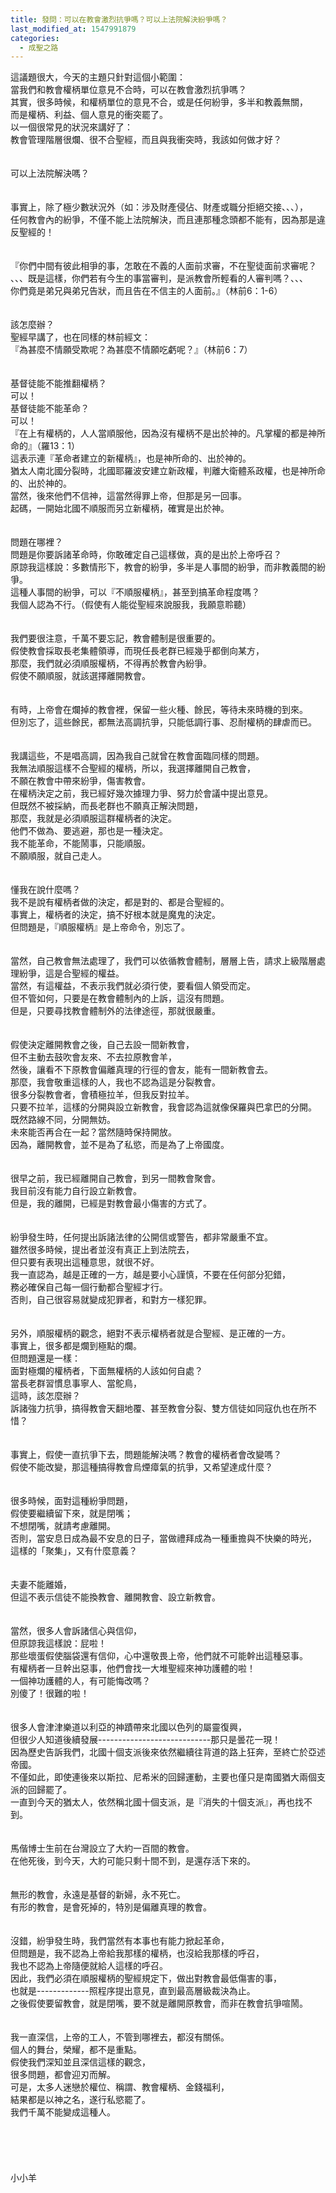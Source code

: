 ```yaml
---
title: 發問：可以在教會激烈抗爭嗎？可以上法院解決紛爭嗎？
last_modified_at: 1547991879
categories:
  - 成聖之路
---
```


這議題很大，今天的主題只針對這個小範圍：<br>當我們和教會權柄單位意見不合時，可以在教會激烈抗爭嗎？<br>其實，很多時候，和權柄單位的意見不合，或是任何紛爭，多半和教義無關，<br>而是權柄、利益、個人意見的衝突罷了。<br><!--more-->以一個很常見的狀況來講好了：<br>教會管理階層很爛、很不合聖經，而且與我衝突時，我該如何做才好？<br><br><br>可以上法院解決嗎？<br><br><br>事實上，除了極少數狀況外（如：涉及財產侵佔、財產或職分拒絕交接、、、），<br>任何教會內的紛爭，不僅不能上法院解決，而且連那種念頭都不能有，因為那是違反聖經的！<br><br><br>『你們中間有彼此相爭的事，怎敢在不義的人面前求審，不在聖徒面前求審呢？<br>、、、既是這樣，你們若有今生的事當審判，是派教會所輕看的人審判嗎？、、、<br>你們竟是弟兄與弟兄告狀，而且告在不信主的人面前。』（林前6：1-6）<br> <br><br>該怎麼辦？<br>聖經早講了，也在同樣的林前經文：<br>『為甚麼不情願受欺呢？為甚麼不情願吃虧呢？』（林前6：7）<br> <br><br>基督徒能不能推翻權柄？<br>可以！<br>基督徒能不能革命？<br>可以！<br>『在上有權柄的，人人當順服他，因為沒有權柄不是出於神的。凡掌權的都是神所命的』（羅13：1）<br>這表示連『革命者建立的新權柄』，也是神所命的、出於神的。<br>猶太人南北國分裂時，北國耶羅波安建立新政權，判離大衛體系政權，也是神所命的、出於神的。<br>當然，後來他們不信神，這當然得罪上帝，但那是另一回事。<br>起碼，一開始北國不順服而另立新權柄，確實是出於神。<br> <br><br>問題在哪裡？<br>問題是你要訴諸革命時，你敢確定自己這樣做，真的是出於上帝呼召？<br>原諒我這樣說：多數情形下，教會的紛爭，多半是人事間的紛爭，而非教義間的紛爭。<br>這種人事間的紛爭，可以『不順服權柄』，甚至到搞革命程度嗎？<br>我個人認為不行。（假使有人能從聖經來說服我，我願意聆聽）<br> <br><br>我們要很注意，千萬不要忘記，教會體制是很重要的。<br>假使教會採取長老集體領導，而現任長老群已經幾乎都倒向某方，<br>那麼，我們就必須順服權柄，不得再於教會內紛爭。<br>假使不願順服，就該選擇離開教會。<br> <br><br>有時，上帝會在爛掉的教會裡，保留一些火種、餘民，等待未來時機的到來。<br>但別忘了，這些餘民，都無法高調抗爭，只能低調行事、忍耐權柄的肆虐而已。<br> <br><br>我講這些，不是唱高調，因為我自己就曾在教會面臨同樣的問題。<br>我無法順服這樣不合聖經的權柄，所以，我選擇離開自己教會，<br>不願在教會中帶來紛爭，傷害教會。<br>在權柄決定之前，我已經好幾次據理力爭、努力於會議中提出意見。<br>但既然不被採納，而長老群也不願真正解決問題，<br>那麼，我就是必須順服這群權柄者的決定。<br>他們不做為、要逃避，那也是一種決定。<br>我不能革命，不能鬧事，只能順服。<br>不願順服，就自己走人。<br><br><br>懂我在說什麼嗎？<br>我不是說有權柄者做的決定，都是對的、都是合聖經的。<br>事實上，權柄者的決定，搞不好根本就是魔鬼的決定。<br>但問題是，『順服權柄』是上帝命令，別忘了。<br><br><br>當然，自己教會無法處理了，我們可以依循教會體制，層層上告，請求上級階層處理紛爭，這是合聖經的權益。<br>當然，有這權益，不表示我們就必須行使，要看個人領受而定。<br>但不管如何，只要是在教會體制內的上訴，這沒有問題。<br>但是，只要尋找教會體制外的法律途徑，那就很嚴重。<br><br><br>假使決定離開教會之後，自己去設一間新教會，<br>但不主動去鼓吹會友來、不去拉原教會羊，<br>然後，讓看不下原教會偏離真理的行徑的會友，能有一間新教會去。<br>那麼，我會敬重這樣的人，我也不認為這是分裂教會。<br>很多分裂教會者，會積極拉羊，但我反對拉羊。<br>只要不拉羊，這樣的分開與設立新教會，我會認為這就像保羅與巴拿巴的分開。<br>既然路線不同，分開無妨。<br>未來能否再合在一起？當然隨時保持開放。<br>因為，離開教會，並不是為了私慾，而是為了上帝國度。<br> <br><br>很早之前，我已經離開自己教會，到另一間教會聚會。<br>我目前沒有能力自行設立新教會。<br>但是，我的離開，已經是對教會最小傷害的方式了。<br><br><br>紛爭發生時，任何提出訴諸法律的公開信或警告，都非常嚴重不宜。<br>雖然很多時候，提出者並沒有真正上到法院去，<br>但只要有表現出這種意思，就很不好。<br>我一直認為，越是正確的一方，越是要小心謹慎，不要在任何部分犯錯，<br>務必確保自己每一個行動都合聖經才行。<br>否則，自己很容易就變成犯罪者，和對方一樣犯罪。<br><br><br>另外，順服權柄的觀念，絕對不表示權柄者就是合聖經、是正確的一方。<br>事實上，很多都是爛到極點的爛。<br>但問題還是一樣：<br>面對極爛的權柄者，下面無權柄的人該如何自處？<br>當長老群習慣息事寧人、當鴕鳥，<br>這時，該怎麼辦？<br>訴諸強力抗爭，搞得教會天翻地覆、甚至教會分裂、雙方信徒如同寇仇也在所不惜？<br><br><br>事實上，假使一直抗爭下去，問題能解決嗎？教會的權柄者會改變嗎？<br>假使不能改變，那這種搞得教會烏煙瘴氣的抗爭，又希望達成什麼？<br> <br><br>很多時候，面對這種紛爭問題，<br>假使要繼續留下來，就是閉嘴；<br>不想閉嘴，就請考慮離開。<br>否則，當安息日成為最不安息的日子，當做禮拜成為一種重擔與不快樂的時光，<br>這樣的「聚集」，又有什麼意義？<br><br><br>夫妻不能離婚，<br>但這不表示信徒不能換教會、離開教會、設立新教會。<br> <br><br>當然，很多人會訴諸信心與信仰，<br>但原諒我這樣說：屁啦！<br>那些壞蛋假使腦袋還有信仰，心中還敬畏上帝，他們就不可能幹出這種惡事。<br>有權柄者一旦幹出惡事，他們會找一大堆聖經來神功護體的啦！<br>一個神功護體的人，有可能悔改嗎？<br>別傻了！很難的啦！<br><br><br>很多人會津津樂道以利亞的神蹟帶來北國以色列的屬靈復興，<br>但很少人知道後續發展----------------------------那只是曇花一現！<br>因為歷史告訴我們，北國十個支派後來依然繼續往背道的路上狂奔，至終亡於亞述帝國。<br>不僅如此，即使連後來以斯拉、尼希米的回歸運動，主要也僅只是南國猶大兩個支派的回歸罷了。<br>一直到今天的猶太人，依然稱北國十個支派，是『消失的十個支派』，再也找不到。<br> <br><br>馬偕博士生前在台灣設立了大約一百間的教會。<br>在他死後，到今天，大約可能只剩十間不到，是還存活下來的。<br> <br><br>無形的教會，永遠是基督的新婦，永不死亡。<br>有形的教會，是會死掉的，特別是偏離真理的教會。<br><br><br>沒錯，紛爭發生時，我們當然有本事也有能力掀起革命，<br>但問題是，我不認為上帝給我那樣的權柄，也沒給我那樣的呼召，<br>我也不認為上帝隨便就給人這樣的呼召。<br>因此，我們必須在順服權柄的聖經規定下，做出對教會最低傷害的事，<br>也就是-------------照程序提出意見，直到最高層級裁決為止。<br>之後假使要留教會，就是閉嘴，要不就是離開原教會，而非在教會抗爭喧鬧。<br><br><br>我一直深信，上帝的工人，不管到哪裡去，都沒有關係。<br>個人的舞台，榮耀，都不是重點。<br>假使我們深知並且深信這樣的觀念，<br>很多問題，都會迎刃而解。<br>可是，太多人迷戀於權位、稱謂、教會權柄、金錢福利，<br>結果都是以神之名，遂行私慾罷了。<br>我們千萬不能變成這種人。<br><br><br><br><br><br>小小羊<br><br><br><br><br>
